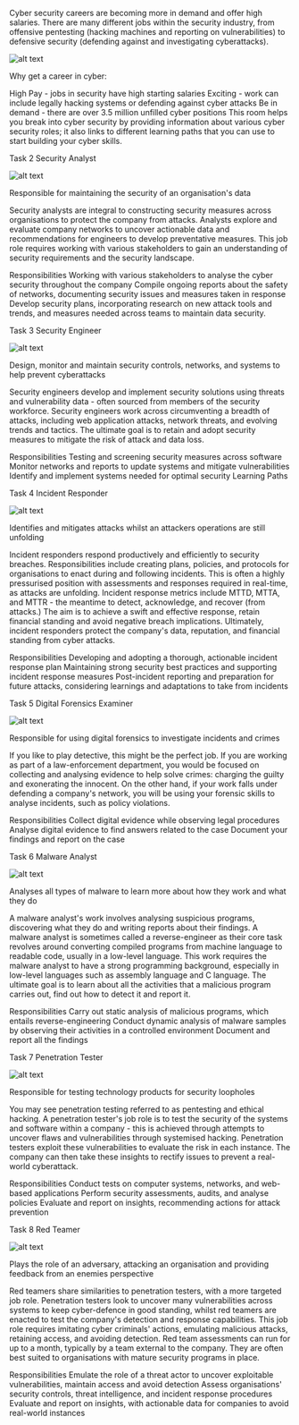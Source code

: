 Cyber security careers are becoming more in demand and offer high salaries. There are many different jobs within the security industry, from offensive pentesting (hacking machines and reporting on vulnerabilities) to defensive security (defending against and investigating cyberattacks).

![alt text](images.png)

Why get a career in cyber:

High Pay - jobs in security have high starting salaries
Exciting - work can include legally hacking systems or defending against cyber attacks
Be in demand - there are over 3.5 million unfilled cyber positions
This room helps you break into cyber security by providing information about various cyber security roles; it also links to different learning paths that you can use to start building your cyber skills.

Task 2
Security Analyst

![alt text](images-1.png)

Responsible for maintaining the security of an organisation's data

Security analysts are integral to constructing security measures across organisations to protect the company from attacks. Analysts explore and evaluate company networks to uncover actionable data and recommendations for engineers to develop preventative measures. This job role requires working with various stakeholders to gain an understanding of security requirements and the security landscape.

Responsibilities
Working with various stakeholders to analyse the cyber security throughout the company
Compile ongoing reports about the safety of networks, documenting security issues and measures taken in response
Develop security plans, incorporating research on new attack tools and trends, and measures needed across teams to maintain data security.


Task 3
Security Engineer

![alt text](images-2.png)

Design, monitor and maintain security controls, networks, and systems to help prevent cyberattacks

Security engineers develop and implement security solutions using threats and vulnerability data - often sourced from members of the security workforce. Security engineers work across circumventing a breadth of attacks, including web application attacks, network threats, and evolving trends and tactics. The ultimate goal is to retain and adopt security measures to mitigate the risk of attack and data loss.

Responsibilities
Testing and screening security measures across software
Monitor networks and reports to update systems and mitigate vulnerabilities
Identify and implement systems needed for optimal security
Learning Paths

Task 4
Incident Responder

![alt text](images-3.png)

Identifies and mitigates attacks whilst an attackers operations are still unfolding

Incident responders respond productively and efficiently to security breaches. Responsibilities include creating plans, policies, and protocols for organisations to enact during and following incidents. This is often a highly pressurised position with assessments and responses required in real-time, as attacks are unfolding. Incident response metrics include MTTD, MTTA, and MTTR - the meantime to detect, acknowledge, and recover (from attacks.) The aim is to achieve a swift and effective response, retain financial standing and avoid negative breach implications. Ultimately, incident responders protect the company's data, reputation, and financial standing from cyber attacks.

Responsibilities
Developing and adopting a thorough, actionable incident response plan
Maintaining strong security best practices and supporting incident response measures
Post-incident reporting and preparation for future attacks, considering learnings and adaptations to take from incidents

Task 5
Digital Forensics Examiner

![alt text](images-4.png)

Responsible for using digital forensics to investigate incidents and crimes

If you like to play detective, this might be the perfect job. If you are working as part of a law-enforcement department, you would be focused on collecting and analysing evidence to help solve crimes: charging the guilty and exonerating the innocent. On the other hand, if your work falls under defending a company's network, you will be using your forensic skills to analyse incidents, such as policy violations.

Responsibilities
Collect digital evidence while observing legal procedures
Analyse digital evidence to find answers related to the case
Document your findings and report on the case

Task 6
Malware Analyst

![alt text](images-5.png)

Analyses all types of malware to learn more about how they work and what they do

A malware analyst's work involves analysing suspicious programs, discovering what they do and writing reports about their findings. A malware analyst is sometimes called a reverse-engineer as their core task revolves around converting compiled programs from machine language to readable code, usually in a low-level language. This work requires the malware analyst to have a strong programming background, especially in low-level languages such as assembly language and C language. The ultimate goal is to learn about all the activities that a malicious program carries out, find out how to detect it and report it.

Responsibilities
Carry out static analysis of malicious programs, which entails reverse-engineering
Conduct dynamic analysis of malware samples by observing their activities in a controlled environment
Document and report all the findings

Task 7
Penetration Tester

![alt text](images-6.png)

Responsible for testing technology products for security loopholes

You may see penetration testing referred to as pentesting and ethical hacking. A penetration tester's job role is to test the security of the systems and software within a company - this is achieved through attempts to uncover flaws and vulnerabilities through systemised hacking. Penetration testers exploit these vulnerabilities to evaluate the risk in each instance. The company can then take these insights to rectify issues to prevent a real-world cyberattack.

Responsibilities
Conduct tests on computer systems, networks, and web-based applications
Perform security assessments, audits, and analyse policies
Evaluate and report on insights, recommending actions for attack prevention

Task 8
Red Teamer

![alt text](images-7.png)

Plays the role of an adversary, attacking an organisation and providing feedback from an enemies perspective

Red teamers share similarities to penetration testers, with a more targeted job role. Penetration testers look to uncover many vulnerabilities across systems to keep cyber-defence in good standing, whilst red teamers are enacted to test the company's detection and response capabilities. This job role requires imitating cyber criminals' actions, emulating malicious attacks, retaining access, and avoiding detection. Red team assessments can run for up to a month, typically by a team external to the company. They are often best suited to organisations with mature security programs in place.

Responsibilities
Emulate the role of a threat actor to uncover exploitable vulnerabilities, maintain access and avoid detection
Assess organisations' security controls, threat intelligence, and incident response procedures
Evaluate and report on insights, with actionable data for companies to avoid real-world instances